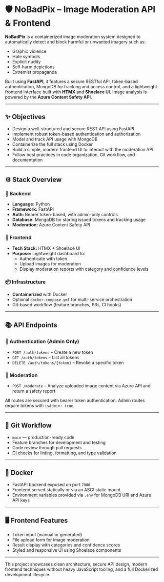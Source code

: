 # 🛡️ NoBadPix – Image Moderation API & Frontend

**NoBadPix** is a containerized image moderation system designed to automatically detect and block harmful or unwanted imagery such as:

- Graphic violence
- Hate symbols
- Explicit nudity
- Self-harm depictions
- Extremist propaganda

Built using **FastAPI**, it features a secure RESTful API, token-based authentication, MongoDB for tracking and access control, and a lightweight frontend interface built with **HTMX** and **Shoelace UI**. Image analysis is powered by the **Azure Content Safety API**.

---

## ✨ Objectives

- Design a well-structured and secure REST API using FastAPI
- Implement robust token-based authentication and authorization
- Model and track API usage with MongoDB
- Containerize the full stack using Docker
- Build a simple, modern frontend UI to interact with the moderation API
- Follow best practices in code organization, Git workflow, and documentation

---

## ⚙️ Stack Overview

### 🔧 Backend
- **Language:** Python
- **Framework:** FastAPI
- **Auth:** Bearer token-based, with admin-only controls
- **Database:** MongoDB for storing issued tokens and tracking usage
- **Moderation:** Azure Content Safety API

### 🎨 Frontend
- **Tech Stack:** HTMX + Shoelace UI
- **Purpose:** Lightweight dashboard to:
  - Authenticate with token
  - Upload images for moderation
  - Display moderation reports with category and confidence levels

### 📦 Infrastructure
- **Containerized** with Docker
- Optional `docker-compose.yml` for multi-service orchestration
- Git-based workflow (feature branches, PRs, CI hooks)

---

## 📚 API Endpoints

### 🔐 Authentication (Admin Only)
- `POST /auth/tokens` – Create a new token
- `GET /auth/tokens` – List all tokens
- `DELETE /auth/tokens/{token}` – Revoke a specific token

### 🧠 Moderation
- `POST /moderate` – Analyze uploaded image content via Azure API and return a safety report

All routes are secured with bearer token authentication. Admin routes require tokens with `isAdmin: true`.

---

## 🧪 Git Workflow

- `main` — production-ready code
- Feature branches for development and testing
- Code review through pull requests
- CI checks for linting, formatting, and type validation

---

## 🚢 Docker

- FastAPI backend exposed on port `7000`
- Frontend served statically or via an ASGI static mount
- Environment variables provided via `.env` for MongoDB URI and Azure API keys

---

## 🖥️ Frontend Features

- Token input (manual or generated)
- File upload form for image moderation
- Result display with categories and confidence scores
- Styled and responsive UI using Shoelace components

---

This project showcases clean architecture, secure API design, modern frontend techniques without heavy JavaScript tooling, and a full Dockerized development lifecycle.

